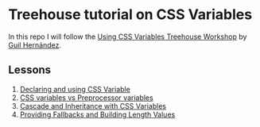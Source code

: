 # Treehouse tutorial on CSS Variables

In this repo I will follow the [Using CSS Variables Treehouse Workshop](https://teamtreehouse.com/library/using-css-variables) by [Guil Hernández](https://github.com/Guilh).

## Lessons

1. [Declaring and using CSS Variable](declaring-and-using-css-variables/)
1. [CSS variables vs Preprocessor variables](css-variables-vs-preprocessor-variables/)
1. [Cascade and Inheritance with CSS Variables](cascade-and-inheritance-with-css-variables/)
1. [Providing Fallbacks and Building Length Values](providing-fallbacks-and-building-length-values/)
